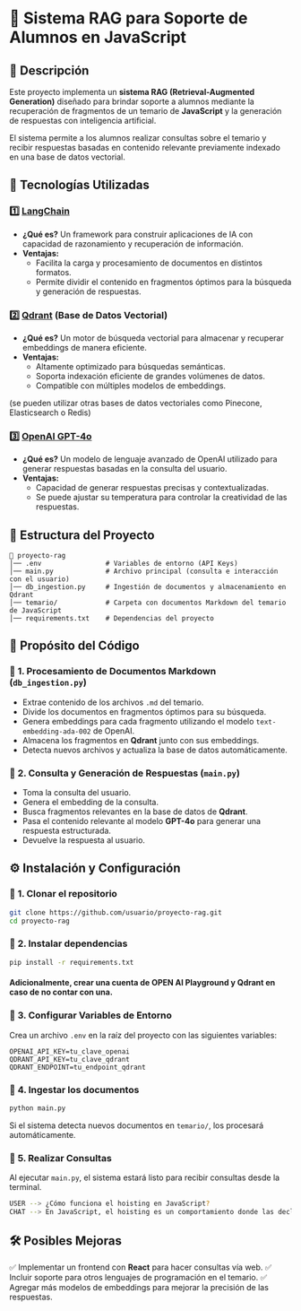 # 📖 Sistema RAG para Soporte de Alumnos en JavaScript

## 📌 Descripción
Este proyecto implementa un **sistema RAG (Retrieval-Augmented Generation)** diseñado para brindar soporte a alumnos mediante la recuperación de fragmentos de un temario de **JavaScript** y la generación de respuestas con inteligencia artificial.

El sistema permite a los alumnos realizar consultas sobre el temario y recibir respuestas basadas en contenido relevante previamente indexado en una base de datos vectorial.

## 🚀 Tecnologías Utilizadas
### 1️⃣ **[LangChain](https://python.langchain.com/docs/introduction/)**
- **¿Qué es?** Un framework para construir aplicaciones de IA con capacidad de razonamiento y recuperación de información.
- **Ventajas:**
  - Facilita la carga y procesamiento de documentos en distintos formatos.
  - Permite dividir el contenido en fragmentos óptimos para la búsqueda y generación de respuestas.

### 2️⃣ **[Qdrant](https://qdrant.to/cloud)** (Base de Datos Vectorial)
- **¿Qué es?** Un motor de búsqueda vectorial para almacenar y recuperar embeddings de manera eficiente.
- **Ventajas:**
  - Altamente optimizado para búsquedas semánticas.
  - Soporta indexación eficiente de grandes volúmenes de datos.
  - Compatible con múltiples modelos de embeddings.

(se pueden utilizar otras bases de datos vectoriales como Pinecone, Elasticsearch o Redis)

### 3️⃣ **[OpenAI GPT-4o](https://openai.com/index/hello-gpt-4o/)**
- **¿Qué es?** Un modelo de lenguaje avanzado de OpenAI utilizado para generar respuestas basadas en la consulta del usuario.
- **Ventajas:**
  - Capacidad de generar respuestas precisas y contextualizadas.
  - Se puede ajustar su temperatura para controlar la creatividad de las respuestas.


## 📂 Estructura del Proyecto
```
📁 proyecto-rag
│── .env                # Variables de entorno (API Keys)
│── main.py             # Archivo principal (consulta e interacción con el usuario)
│── db_ingestion.py     # Ingestión de documentos y almacenamiento en Qdrant
│── temario/            # Carpeta con documentos Markdown del temario de JavaScript
│── requirements.txt    # Dependencias del proyecto
```

## 🎯 Propósito del Código
### 📌 **1. Procesamiento de Documentos Markdown** (`db_ingestion.py`)
- Extrae contenido de los archivos `.md` del temario.
- Divide los documentos en fragmentos óptimos para su búsqueda.
- Genera embeddings para cada fragmento utilizando el modelo `text-embedding-ada-002` de OpenAI.
- Almacena los fragmentos en **Qdrant** junto con sus embeddings.
- Detecta nuevos archivos y actualiza la base de datos automáticamente.

### 📌 **2. Consulta y Generación de Respuestas** (`main.py`)
- Toma la consulta del usuario.
- Genera el embedding de la consulta.
- Busca fragmentos relevantes en la base de datos de **Qdrant**.
- Pasa el contenido relevante al modelo **GPT-4o** para generar una respuesta estructurada.
- Devuelve la respuesta al usuario.

## ⚙️ Instalación y Configuración
### 🔹 **1. Clonar el repositorio**
```bash
git clone https://github.com/usuario/proyecto-rag.git
cd proyecto-rag
```

### 🔹 **2. Instalar dependencias**
```bash
pip install -r requirements.txt
```
#### Adicionalmente, crear una cuenta de OPEN AI Playground y Qdrant en caso de no contar con una.

### 🔹 **3. Configurar Variables de Entorno**
Crea un archivo `.env` en la raíz del proyecto con las siguientes variables:
```env
OPENAI_API_KEY=tu_clave_openai
QDRANT_API_KEY=tu_clave_qdrant
QDRANT_ENDPOINT=tu_endpoint_qdrant
```

### 🔹 **4. Ingestar los documentos**
```bash
python main.py
```
Si el sistema detecta nuevos documentos en `temario/`, los procesará automáticamente.

### 🔹 **5. Realizar Consultas**
Al ejecutar `main.py`, el sistema estará listo para recibir consultas desde la terminal.
```bash
USER --> ¿Cómo funciona el hoisting en JavaScript?
CHAT --> En JavaScript, el hoisting es un comportamiento donde las declaraciones de variables y funciones se mueven al principio de su contexto de ejecución...
```

## 🛠 Posibles Mejoras
✅ Implementar un frontend con **React** para hacer consultas vía web.
✅ Incluir soporte para otros lenguajes de programación en el temario.
✅ Agregar más modelos de embeddings para mejorar la precisión de las respuestas.



